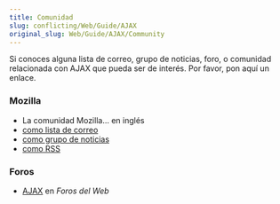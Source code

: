 ```yaml
---
title: Comunidad
slug: conflicting/Web/Guide/AJAX
original_slug: Web/Guide/AJAX/Community
---
```


Si conoces alguna lista de correo, grupo de noticias, foro, o comunidad relacionada con AJAX que pueda ser de interés. Por favor, pon aquí un enlace.

### Mozilla

- La comunidad Mozilla... en inglés
- [como lista de correo](https://lists.mozilla.org/listinfo/dev-ajax)
- [como grupo de noticias](https://groups.google.com/group/mozilla.dev.ajax)
- [como RSS](https://groups.google.com/group/mozilla.dev.ajax/feeds)

### Foros

- [AJAX](http://www.forosdelweb.com/forumdisplay.php?f=77) en _Foros del Web_
